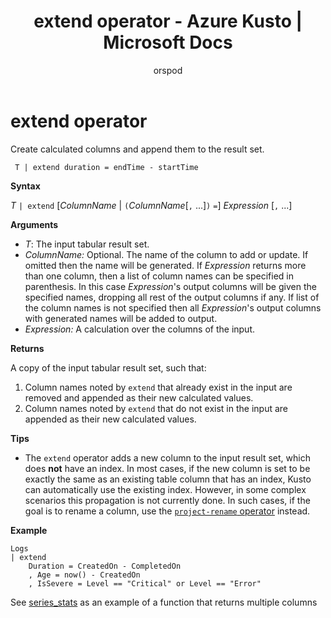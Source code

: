 ﻿---
title: extend operator - Azure Kusto | Microsoft Docs
description: This article describes extend operator in Azure Kusto.
author: orspod
ms.author: v-orspod
ms.reviewer: mblythe
ms.service: kusto
ms.topic: reference
ms.date: 09/24/2018
---
# extend operator

Create calculated columns and append them to the result set.

     T | extend duration = endTime - startTime

**Syntax**

*T* `| extend` [*ColumnName* | `(`*ColumnName*[`,` ...]`)` `=`] *Expression* [`,` ...]

**Arguments**

* *T*: The input tabular result set.
* *ColumnName:* Optional. The name of the column to add or update. If omitted then the name will be generated. If *Expression* returns more than one column, then a list of column names can be specified in parenthesis. In this case *Expression*'s output columns will be given the specified names, dropping all rest of the output columns if any. If list of the column names is not specified then all *Expression*'s output columns with generated names will be added to output.
* *Expression:* A calculation over the columns of the input.

**Returns**

A copy of the input tabular result set, such that:
1. Column names noted by `extend` that already exist in the input are removed
   and appended as their new calculated values.
2. Column names noted by `extend` that do not exist in the input are appended
   as their new calculated values.

**Tips**

* The `extend` operator adds a new column to the input result set, which does
  **not** have an index. In most cases, if the new column is set to be exactly
  the same as an existing table column that has an index, Kusto can automatically
  use the existing index. However, in some complex scenarios this propagation is
  not currently done. In such cases, if the goal is to rename a column,
  use the [`project-rename` operator](projectrenameoperator.md) instead.

**Example**

```kusto
Logs
| extend
    Duration = CreatedOn - CompletedOn
    , Age = now() - CreatedOn
    , IsSevere = Level == "Critical" or Level == "Error"
```

See [series_stats](series-statsfunction.md) as an example of a function that returns multiple columns